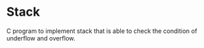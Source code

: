 # Stack
C program to implement stack that is able to check the condition of underflow and overflow.
